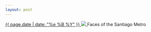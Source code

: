 ```yaml
---
layout: post
---
```


<p>
  <a href="/97">
    <time>{{ page.date | date: "%e %B %Y" }}</time>
    <img src="{{ site.assets_url }}/97.jpg">
  </a>
  Faces of the Santiago Metro
</p>
